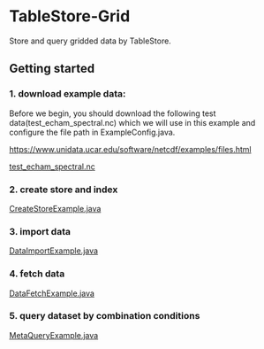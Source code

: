 # TableStore-Grid

Store and query gridded data by TableStore.

## Getting started

### 1. download example data:

Before we begin, you should download the following test data(test_echam_spectral.nc) which we will use in this example and configure the file path in ExampleConfig.java.

<https://www.unidata.ucar.edu/software/netcdf/examples/files.html>

[test_echam_spectral.nc](https://www.unidata.ucar.edu/software/netcdf/examples/test_echam_spectral.nc)

### 2. create store and index

[CreateStoreExample.java](src/main/java/com/aliyun/tablestore/example/grid/CreateStoreExample.java)

### 3. import data

[DataImportExample.java](src/main/java/com/aliyun/tablestore/example/grid/DataImportExample.java)

### 4. fetch data

[DataFetchExample.java](src/main/java/com/aliyun/tablestore/example/grid/DataFetchExample.java)

### 5. query dataset by combination conditions

[MetaQueryExample.java](src/main/java/com/aliyun/tablestore/example/grid/MetaQueryExample.java)

